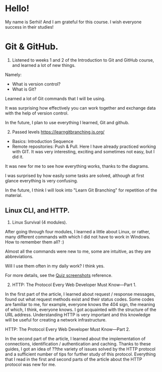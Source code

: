 # Hello! 
My name is Serhii!
And I am grateful for this course. I wish everyone success in their studies!

# Git & GitHub.
1. Listened to weeks 1 and 2 of the Introduction to Git and GitHub course, and
learned a lot of new things.

Namely:
- What is version control?
- What is Git?

Learned a lot of Git commands that I will be using.

It was surprising how effectively you can work together and exchange data with the help of version control.

In the future, I plan to use everything I learned, Git and github.

2. Passed levels https://learngitbranching.js.org/
  - Basics: Introduction Sequence
  - Remote repositories: Push & Pull.
Here I have already practiced working with GIT. It was very interesting, exciting and sometimes not easy, but I did it.

It was new for me to see how everything works, thanks to the diagrams.

I was surprised by how easily some tasks are solved, although at first glance everything is very confusing.

In the future, I think I will look into "Learn Git Branching" for repetition of the material.

## Linux CLI, and HTTP.

1. Linux Survival (4 modules).

After going through four modules, I learned a little about Linux, or rather, many different commands with which I did not have to work in Windows. How to remember them all? :)

Almost all the commands were new to me, some are intuitive, as they are abbreviations.

Will I use them often in my daily work? I think yes.

For more details, see the [Quiz screenshots](https://github.com/SerhiiTereshchenko85/kottans-frontend/tree/main/task_linux_cli) reference.

2. HTTP: The Protocol Every Web Developer Must Know—Part 1.

In the first part of the article, I learned about request / response messages, found out what request methods exist and their status codes. Some codes are familiar to me, for example, everyone knows the 404 sign, the meaning of which, I think, everyone knows. I got acquainted with the structure of the URL address.
Understanding HTTP is very important and this knowledge will be useful for creating a network infrastructure.

HTTP: The Protocol Every Web Developer Must Know—Part 2.

In the second part of the article, I learned about the implementation of connections, identification / authentication and caching. Thanks to these guides, I got an idea of ??the variety of issues solved by the HTTP protocol and a sufficient number of tips for further study of this protocol.
Everything that I read in the first and second parts of the article about the HTTP protocol was new for me.